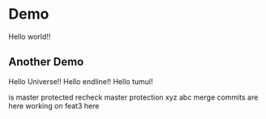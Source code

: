 # Demo

Hello world!!

## Another Demo

Hello Universe!!
Hello endline!!
Hello tumul!

is master protected
recheck master protection
xyz
abc
merge commits are here
working on feat3 here